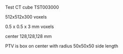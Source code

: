 Test CT cube TST003000

512x512x300 voxels

0.5 x 0.5 x 3 mm voxels

center 128,128,128 mm 

PTV is box on center with radius 50x50x50 side length

